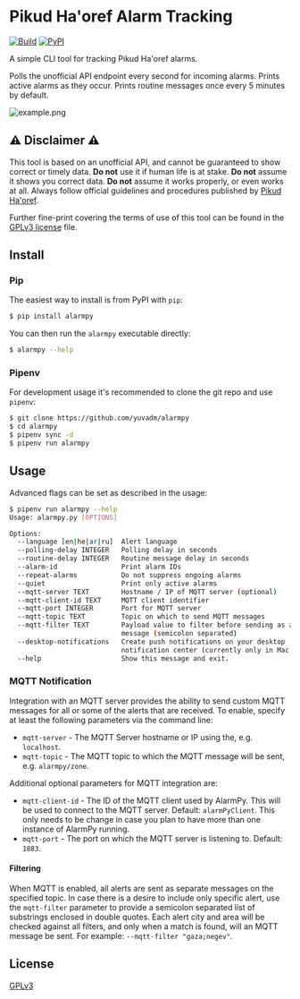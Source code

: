 # Pikud Ha'oref Alarm Tracking

[![Build](https://github.com/yuvadm/alarmpy/workflows/Build/badge.svg)](https://github.com/yuvadm/alarmpy/actions/workflows/build.yml)
[![PyPI](https://img.shields.io/pypi/v/alarmpy)](https://pypi.org/project/alarmpy/)

A simple CLI tool for tracking Pikud Ha'oref alarms.

Polls the unofficial API endpoint every second for incoming alarms. Prints active alarms as they occur. Prints routine messages once every 5 minutes by default.

![example.png](example.png)

## ⚠️ Disclaimer ⚠️

This tool is based on an unofficial API, and cannot be guaranteed to show correct or timely data. **Do not** use it if human life is at stake. **Do not** assume it shows you correct data. **Do not** assume it works properly, or even works at all. Always follow official guidelines and procedures published by [Pikud Ha'oref](https://www.oref.org.il/).

Further fine-print covering the terms of use of this tool can be found in the [GPLv3 license](LICENSE) file.

## Install

### Pip

The easiest way to install is from PyPI with `pip`:

```bash
$ pip install alarmpy
```

You can then run the `alarmpy` executable directly:

```bash
$ alarmpy --help
```

### Pipenv

For development usage it's recommended to clone the git repo and use `pipenv`:

```bash
$ git clone https://github.com/yuvadm/alarmpy
$ cd alarmpy
$ pipenv sync -d
$ pipenv run alarmpy
```

## Usage

Advanced flags can be set as described in the usage:

```bash
$ pipenv run alarmpy --help
Usage: alarmpy.py [OPTIONS]

Options:
  --language [en|he|ar|ru]  Alert language
  --polling-delay INTEGER   Polling delay in seconds
  --routine-delay INTEGER   Routine message delay in seconds
  --alarm-id                Print alarm IDs
  --repeat-alarms           Do not suppress ongoing alarms
  --quiet                   Print only active alarms
  --mqtt-server TEXT        Hostname / IP of MQTT server (optional)
  --mqtt-client-id TEXT     MQTT client identifier
  --mqtt-port INTEGER       Port for MQTT server
  --mqtt-topic TEXT         Topic on which to send MQTT messages
  --mqtt-filter TEXT        Payload value to filter before sending as a
                            message (semicolon separated)
  --desktop-notifications   Create push notifications on your desktop
                            notification center (currently only in Mac OS)
  --help                    Show this message and exit.
```
### MQTT Notification

Integration with an MQTT server provides the ability to send custom MQTT messages for all or some of the alerts that are received. To enable, specify at least the following parameters via the command line: 

* `mqtt-server` - The MQTT Server hostname or IP using the, e.g. `localhost`.
* `mqtt-topic` - The MQTT topic to which the MQTT message will be sent, e.g. `alarmpy/zone`.

Additional optional parameters for MQTT integration are:

* `mqtt-client-id` - The ID of the MQTT client used by AlarmPy. This will be used to connect to the MQTT server. Default: `alarmPyClient`. This only needs to be change in case you plan to have more than one instance of AlarmPy running. 
* `mqtt-port` - The port on which the MQTT server is listening to. Default: `1883`. 

#### Filtering

When MQTT is enabled, all alerts are sent as separate messages on the specified topic. In case there is a desire to include only specific alert, use the `mqtt-filter` parameter to provide a semicolon separated list of substrings enclosed in double quotes. Each alert city and area will be checked against all filters, and only when a match is found, will an MQTT message be sent. For example: `--mqtt-filter "gaza;negev"`. 

## License

[GPLv3](LICENSE)
